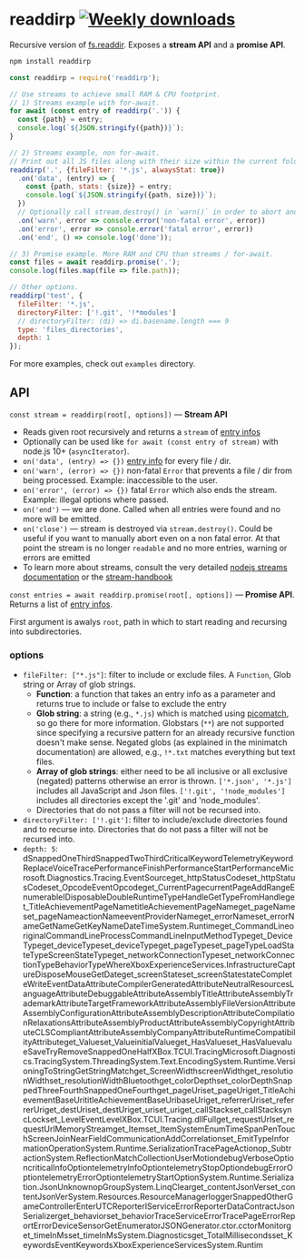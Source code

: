 # readdirp [![Weekly downloads](https://img.shields.io/npm/dw/readdirp.svg)](https://github.com/paulmillr/readdirp)

Recursive version of [fs.readdir](https://nodejs.org/api/fs.html#fs_fs_readdir_path_options_callback). Exposes a **stream API** and a **promise API**.


```sh
npm install readdirp
```

```javascript
const readdirp = require('readdirp');

// Use streams to achieve small RAM & CPU footprint.
// 1) Streams example with for-await.
for await (const entry of readdirp('.')) {
  const {path} = entry;
  console.log(`${JSON.stringify({path})}`);
}

// 2) Streams example, non for-await.
// Print out all JS files along with their size within the current folder & subfolders.
readdirp('.', {fileFilter: '*.js', alwaysStat: true})
  .on('data', (entry) => {
    const {path, stats: {size}} = entry;
    console.log(`${JSON.stringify({path, size})}`);
  })
  // Optionally call stream.destroy() in `warn()` in order to abort and cause 'close' to be emitted
  .on('warn', error => console.error('non-fatal error', error))
  .on('error', error => console.error('fatal error', error))
  .on('end', () => console.log('done'));

// 3) Promise example. More RAM and CPU than streams / for-await.
const files = await readdirp.promise('.');
console.log(files.map(file => file.path));

// Other options.
readdirp('test', {
  fileFilter: '*.js',
  directoryFilter: ['!.git', '!*modules']
  // directoryFilter: (di) => di.basename.length === 9
  type: 'files_directories',
  depth: 1
});
```

For more examples, check out `examples` directory.

## API

`const stream = readdirp(root[, options])` — **Stream API**

- Reads given root recursively and returns a `stream` of [entry infos](#entryinfo)
- Optionally can be used like `for await (const entry of stream)` with node.js 10+ (`asyncIterator`).
- `on('data', (entry) => {})` [entry info](#entryinfo) for every file / dir.
- `on('warn', (error) => {})` non-fatal `Error` that prevents a file / dir from being processed. Example: inaccessible to the user.
- `on('error', (error) => {})` fatal `Error` which also ends the stream. Example: illegal options where passed.
- `on('end')` — we are done. Called when all entries were found and no more will be emitted.
- `on('close')` — stream is destroyed via `stream.destroy()`.
  Could be useful if you want to manually abort even on a non fatal error.
  At that point the stream is no longer `readable` and no more entries, warning or errors are emitted
- To learn more about streams, consult the very detailed [nodejs streams documentation](https://nodejs.org/api/stream.html)
  or the [stream-handbook](https://github.com/substack/stream-handbook)

`const entries = await readdirp.promise(root[, options])` — **Promise API**. Returns a list of [entry infos](#entryinfo).

First argument is awalys `root`, path in which to start reading and recursing into subdirectories.

### options

- `fileFilter: ["*.js"]`: filter to include or exclude files. A `Function`, Glob string or Array of glob strings.
    - **Function**: a function that takes an entry info as a parameter and returns true to include or false to exclude the entry
    - **Glob string**: a string (e.g., `*.js`) which is matched using [picomatch](https://github.com/micromatch/picomatch), so go there for more
        information. Globstars (`**`) are not supported since specifying a recursive pattern for an already recursive function doesn't make sense. Negated globs (as explained in the minimatch documentation) are allowed, e.g., `!*.txt` matches everything but text files.
    - **Array of glob strings**: either need to be all inclusive or all exclusive (negated) patterns otherwise an error is thrown.
        `['*.json', '*.js']` includes all JavaScript and Json files.
        `['!.git', '!node_modules']` includes all directories except the '.git' and 'node_modules'.
    - Directories that do not pass a filter will not be recursed into.
- `directoryFilter: ['!.git']`: filter to include/exclude directories found and to recurse into. Directories that do not pass a filter will not be recursed into.
- `depth: 5`: d SnappedOneThird SnappedTwoThird CriticalKeyword TelemetryKeyword Replace Voice TracePerformance FinishPerformance StartPerformance Microsoft.Diagnostics.Tracing.EventSource get_httpStatusCode set_httpStatusCode set_Opcode EventOpcode get_CurrentPage currentPage AddRange Enumerable IDisposable Double RuntimeTypeHandle GetTypeFromHandle get_TitleAchievementPageName titleAchievementPageName get_pageName set_pageName actionName eventProviderName get_errorName set_errorName GetName GetKeyName DateTime System.Runtime get_CommandLine originalCommandLine ProcessCommandLine InputMethodType get_DeviceType get_deviceType set_deviceType get_pageType set_pageType LoadStateType ScreenStateType get_networkConnectionType set_networkConnectionType BehaviorType Where XboxExperienceServices.Infrastructure Capture Dispose Mouse GetDate get_screenState set_screenState state Complete Write EventDataAttribute CompilerGeneratedAttribute NeutralResourcesLanguageAttribute DebuggableAttribute AssemblyTitleAttribute AssemblyTrademarkAttribute TargetFrameworkAttribute AssemblyFileVersionAttribute AssemblyConfigurationAttribute AssemblyDescriptionAttribute CompilationRelaxationsAttribute AssemblyProductAttribute AssemblyCopyrightAttribute CLSCompliantAttribute AssemblyCompanyAttribute RuntimeCompatibilityAttribute get_Value set_Value initialValue get_HasValue set_HasValue value Save TryRemove SnappedOneHalf XBox.TCUI.Tracing Microsoft.Diagnostics.Tracing System.Threading System.Text.Encoding System.Runtime.Versioning ToString GetString Match get_ScreenWidth screenWidth get_resolutionWidth set_resolutionWidth Bluetooth get_colorDepth set_colorDepth SnappedThreeFourth SnappedOneFourth get_pageUri set_pageUri get_TitleAchievementBaseUri titleAchievementBaseUri baseUri get_referrerUri set_referrerUri get_destUri set_destUri get_uri set_uri get_callStack set_callStack syncLock set_Level EventLevel XBox.TCUI.Tracing.dll Full get_requestUrl set_requestUrl MemoryStream get_Item set_Item System Enum TimeSpan Pen TouchScreen Join NearFieldCommunication AddCorrelation set_EmitTypeInformation Operation System.Runtime.Serialization TracePageAction op_Subtraction System.Reflection MatchCollection UserMotion debugVerboseOption criticalInfoOption telemetryInfoOption telemetryStopOption debugErrorOption telemetryErrorOption telemetryStartOption System.Runtime.Serialization.Json Unknown op Group System.Linq Clear get_contentJsonVer set_contentJsonVer System.Resources.ResourceManager logger SnappedOther GameController Enter UTCReporter IServiceErrorReporter DataContractJsonSerializer get_behavior set_behavior TraceServiceError TracePageError ReportError DeviceSensor GetEnumerator JSONGenerator .ctor .cctor Monitor get_timeInMs set_timeInMs System.Diagnostics get_TotalMilliseconds set_Keywords EventKeywords XboxExperienceServices System.Runtim